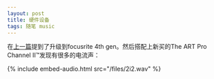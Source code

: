 ```yaml
---
layout: post
title: 硬件设备
tags: 随笔 music
---
```

在[上一篇](/gears.html)提到了升级到focusrite 4th gen。然后搭配上新买的The ART Pro Channel II™发现有很多的电流声：

{% include embed-audio.html src="/files/2i2.wav" %}

